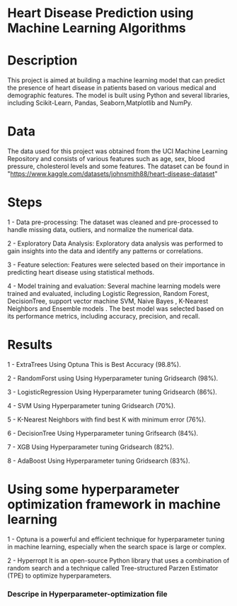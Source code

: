 # Heart Disease Prediction using Machine Learning Algorithms

# Description
This project is aimed at building a machine learning model that can predict the presence of heart disease in patients based on various medical and demographic features. The model is built using Python and several libraries, including Scikit-Learn, Pandas, Seaborn,Matplotlib and NumPy.

# Data
The data used for this project was obtained from the UCI Machine Learning Repository and consists of various features such as age, sex, blood pressure, cholesterol levels and some features. The dataset can be found in "https://www.kaggle.com/datasets/johnsmith88/heart-disease-dataset"

# Steps

1 - Data pre-processing: The dataset was cleaned and pre-processed to handle missing data, outliers, and normalize the numerical data.

2 - Exploratory Data Analysis: Exploratory data analysis was performed to gain insights into the data and identify any patterns or correlations.

3 - Feature selection: Features were selected based on their importance in predicting heart disease using statistical methods.

4 - Model training and evaluation: Several machine learning models were trained and evaluated, including Logistic Regression, Random Forest, DecisionTree, support vector machine SVM, Naive Bayes , K-Nearest Neighbors and Ensemble models . The best model was selected based on its performance metrics, including accuracy, precision, and recall.

# Results

1 - ExtraTrees Using Optuna This is Best Accuracy (98.8%).


2 - RandomForst using Using Hyperparameter tuning Gridsearch (98%).


3 - LogisticRegression Using Hyperparameter tuning Gridsearch (86%).


4 - SVM Using Hyperparameter tuning Gridsearch (70%).


5 - K-Nearest Neighbors with find best K with minimum error (76%).


6 - DecisionTree Using Hyperparameter tuning Grifsearch (84%).


7 - XGB Using Hyperparameter tuning Gridsearch (82%).


8 - AdaBoost Using Hyperparameter tuning Gridsearch (83%).




# Using some  hyperparameter optimization framework in machine learning 
1 - Optuna is a powerful and efficient technique for hyperparameter tuning in machine learning, especially when the search space is large or complex.

2 - Hyperropt It is an open-source Python library that uses a combination of random search and a technique called Tree-structured Parzen Estimator (TPE) to optimize hyperparameters. 

### Descripe in Hyperparameter-optimization file
